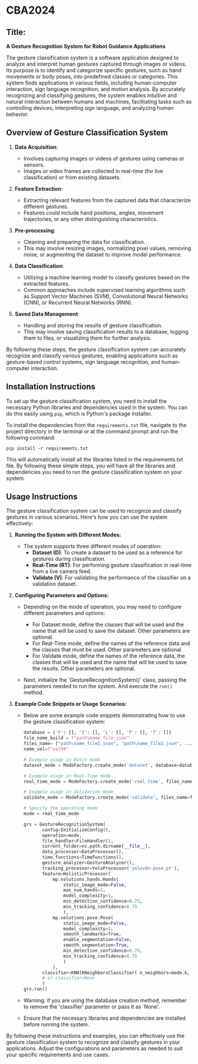 # CBA2024

## Title: 

**A Gesture Recognition System for Robot Guidance Applications**

The gesture classification system is a software application designed to analyze and interpret human gestures captured through images or videos. Its purpose is to identify and categorize specific gestures, such as hand movements or body poses, into predefined classes or categories. This system finds applications in various fields, including human-computer interaction, sign language recognition, and motion analysis. By accurately recognizing and classifying gestures, the system enables intuitive and natural interaction between humans and machines, facilitating tasks such as controlling devices, interpreting sign language, and analyzing human behavior.

## Overview of Gesture Classification System

1. **Data Acquisition**:
   - Involves capturing images or videos of gestures using cameras or sensors.
   - Images or video frames are collected in real-time (for live classification) or from existing datasets.

2. **Feature Extraction**:
   - Extracting relevant features from the captured data that characterize different gestures.
   - Features could include hand positions, angles, movement trajectories, or any other distinguishing characteristics.

3. **Pre-processing**:
   - Cleaning and preparing the data for classification.
   - This may involve resizing images, normalizing pixel values, removing noise, or augmenting the dataset to improve model performance.

4. **Data Classification**:
   - Utilizing a machine learning model to classify gestures based on the extracted features.
   - Common approaches include supervised learning algorithms such as Support Vector Machines (SVM), Convolutional Neural Networks (CNN), or Recurrent Neural Networks (RNN).

5. **Saved Data Management**:
   - Handling and storing the results of gesture classification.
   - This may involve saving classification results to a database, logging them to files, or visualizing them for further analysis.

By following these steps, the gesture classification system can accurately recognize and classify various gestures, enabling applications such as gesture-based control systems, sign language recognition, and human-computer interaction.

## Installation Instructions

To set up the gesture classification system, you need to install the necessary Python libraries and dependencies used in the system. You can do this easily using `pip`, which is Python's package installer.

To install the dependencies from the `requirements.txt` file, navigate to the project directory in the terminal or at the command prompt and run the following command:

   ```
   pip install -r requirements.txt
   ```

This will automatically install all the libraries listed in the requirements.txt file. By following these simple steps, you will have all the libraries and dependencies you need to run the gesture classification system on your system.

## Usage Instructions

The gesture classification system can be used to recognize and classify gestures in various scenarios. Here's how you can use the system effectively:

1. **Running the System with Different Modes:**
   - The system supports three different modes of operation:
     - **Dataset (D)**: To create a dataset to be used as a reference for gestures during classification.
     - **Real-Time (RT)**: For performing gesture classification in real-time from a live camera feed.
     - **Validate (V)**: For validating the performance of the classifier on a validation dataset.

2. **Configuring Parameters and Options:**
    - Depending on the mode of operation, you may need to configure different parameters and options:
        - For Dataset mode, define the classes that will be used and the name that will be used to save the dataset. Other parameters are optional.
        - For Real-Time mode, define the names of the reference data and the classes that must be used. Other parameters are optional.
        - For Validate mode, define the names of the reference data, the classes that will be used and the name that will be used to save the results. Other parameters are optional.
    
    - Next, initialize the 'GestureRecognitionSystem()' class, passing the parameters needed to run the system. And execute the `run()` method.

3. **Example Code Snippets or Usage Scenarios:**
   - Below are some example code snippets demonstrating how to use the gesture classification system:

     ```python
     database = {'F': [], 'I': [], 'L': [], 'P': [], 'T': []}
     file_name_build = f"path\name_file.json"
     files_name= ["path\name_file1.json", "path\name_file2.json", ...]
     name_val=f"val99"

     # Example usage in Batch mode
     dataset_mode = ModeFactory.create_mode('dataset', database=database, file_name_build=file_name_build)

     # Example usage in Real-Time mode
     real_time_mode = ModeFactory.create_mode('real_time', files_name=files_name, database=database)

     # Example usage in Validation mode
     validate_mode = ModeFactory.create_mode('validate', files_name=files_name, database=database, name_val=name_val)
     ```

     ```python
     # Specify the operating mode
     mode = real_time_mode

     grs = GestureRecognitionSystem(
            config=InitializeConfig(),
            operation=mode,
            file_handler=FileHandler(),
            current_folder=os.path.dirname(__file__),
            data_processor=DataProcessor(), 
            time_functions=TimeFunctions(), 
            gesture_analyzer=GestureAnalyzer(),
            tracking_processor=YoloProcessor('yolov8n-pose.pt'), 
            feature=HolisticProcessor(
                mp.solutions.hands.Hands(
                    static_image_mode=False, 
                    max_num_hands=1, 
                    model_complexity=1, 
                    min_detection_confidence=0.75, 
                    min_tracking_confidence=0.75
                    ),
                mp.solutions.pose.Pose(
                    static_image_mode=False, 
                    model_complexity=1, 
                    smooth_landmarks=True, 
                    enable_segmentation=False, 
                    smooth_segmentation=True, 
                    min_detection_confidence=0.75, 
                    min_tracking_confidence=0.75
                    )
                ),
            classifier=KNN(KNeighborsClassifier( n_neighbors=mode.k, algorithm='auto', weights='uniform'))
            # or classifier=None
            )
     grs.run()
     ```

   - Warning: if you are using the database creation method, remember to remove the 'classifier' parameter or pass it as `None'.
   - Ensure that the necessary libraries and dependencies are installed before running the system.

By following these instructions and examples, you can effectively use the gesture classification system to recognize and classify gestures in your applications. Adjust the configurations and parameters as needed to suit your specific requirements and use cases.